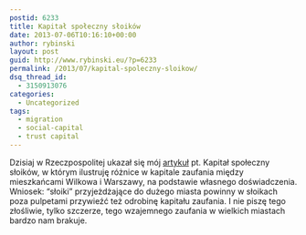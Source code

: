 ```yaml
---
postid: 6233
title: Kapitał społeczny słoików
date: 2013-07-06T10:16:10+00:00
author: rybinski
layout: post
guid: http://www.rybinski.eu/?p=6233
permalink: /2013/07/kapital-spoleczny-sloikow/
dsq_thread_id:
  - 3150913076
categories:
  - Uncategorized
tags:
  - migration
  - social-capital
  - trust capital
---
```

Dzisiaj w Rzeczpospolitej ukazał się mój [artykuł](http://www.ekonomia.rp.pl/artykul/706249,1026937-Kapital-spoleczny-sloikow.html) pt. Kapitał społeczny słoików, w którym ilustruję różnice w kapitale zaufania między mieszkańcami Wilkowa i Warszawy, na podstawie własnego doświadczenia. Wniosek: “słoiki” przyjeżdżające do dużego miasta powinny w słoikach poza pulpetami przywieźć też odrobinę kapitału zaufania. I nie piszę tego złośliwie, tylko szczerze, tego wzajemnego zaufania w wielkich miastach bardzo nam brakuje.
